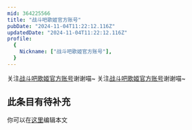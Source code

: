```yaml
---
mid: 364225566
title: "战斗吧歌姬官方账号"
pubDate: "2024-11-04T11:22:12.116Z"
updatedDate: "2024-11-04T11:22:12.116Z"
profile:
  {
    Nickname: ["战斗吧歌姬官方账号"],
  }
---
```


关注[战斗吧歌姬官方账号](https://space.bilibili.com/364225566)谢谢喵~ 关注[战斗吧歌姬官方账号](https://space.bilibili.com/364225566)谢谢喵~

## 此条目有待补充
你可以在[这里](https://github.com/Yuhanawa/VTuber.ICU-Content/edit/master/v/战斗吧歌姬官方账号/index.md)编辑本文

